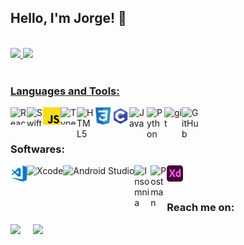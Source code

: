 
## Hello, I'm <strong>Jorge</strong>! 👋

<br />
  
<div>
  <a href="https://github.com/">
  <img height="180em" src="https://github-readme-stats.vercel.app/api?username=joorgeroberto&show_icons=true&theme=dark&include_all_commits=true&count_private=true"/>
  <img height="180em" src="https://github-readme-stats.vercel.app/api/top-langs/?username=joorgeroberto&layout=compact&langs_count=8&theme=dark"/>
<div>

<br />

### Languages and Tools:
  
<a href="https://pt-br.reactjs.org/" target="_blank">
  <img align="left" alt="React" width="26px" height="28px" src="https://www.vectorlogo.zone/logos/reactjs/reactjs-icon.svg" /></a>
<a href="https://swift.org/" target="_blank">
  <img align="left" alt="Swift" width="26px" height="30px" src="https://www.vectorlogo.zone/logos/swift/swift-icon.svg" /></a>
<a href="https://www.w3.org/html/" target="_blank">
  <img align="left" alt="Javascript" width="28px" src="https://github.com/parcel-bundler/website/blob/master/src/assets/icon-javascript.svg" /></a>
<a href="https://www.typescriptlang.org/" target="_blank">
  <img align="left" alt="Typescript" width="26px" height="28px" src="https://www.vectorlogo.zone/logos/typescriptlang/typescriptlang-icon.svg" /></a>
<a href="https://www.w3schools.com/css/" target="_blank">
  <img align="left" alt="HTML5" width="28px" src="https://www.vectorlogo.zone/logos/w3_html5/w3_html5-icon.svg" /></a>
<a href="https://www.w3.org/html/" target="_blank">
  <img align="left" alt="CSS3" width="28px"  src="https://github.com/devicons/devicon/blob/master/icons/css3/css3-original.svg" /></a>
<a href="https://www.cprogramming.com/" target="_blank">
  <img align="left" alt="C" width="28px" src="https://github.com/Aakarsh-B/trying-repos/blob/master/c-programming.png"/> </a>
<a href="https://www.java.com/pt-BR/" target="_blank">
  <img align="left" alt="Java" width="28px" src="https://www.vectorlogo.zone/logos/java/java-icon.svg"/> </a>
<a href="https://www.python.org" target="_blank">
  <img align="left" alt="Python" width="28px" src="https://www.vectorlogo.zone/logos/python/python-icon.svg"/> </a>
<a href="https://git-scm.com/" target="_blank"> 
  <img align="left" alt="git" width="28px" src="https://www.vectorlogo.zone/logos/git-scm/git-scm-icon.svg"/> </a>
<img align="left" alt="GitHub" width="28px" src="https://www.vectorlogo.zone/logos/github/github-tile.svg" />
<br />
<br />

### Softwares:

<a href="https://code.visualstudio.com/" target="_blank"> <img align="left" alt="Visual Studio Code" width="26px" src="https://raw.githubusercontent.com/github/explore/80688e429a7d4ef2fca1e82350fe8e3517d3494d/topics/visual-studio-code/visual-studio-code.png" /></a> 
<a href="https://apps.apple.com/br/app/xcode/id497799835?mt=12" target="_blank">
  <img align="left" alt="Xcode" height="28px" src="https://developer.apple.com/design/human-interface-guidelines/macos/images/app-icon-realistic-materials_2x.png" />
</a>
<a href="https://developer.android.com/studio?hl=pt&gclid=Cj0KCQjw5PGFBhC2ARIsAIFIMNeSR2C0Gc17zpGKseNSAozf0f4GK4elcRl69-SfYcOEu5ry8anRzWoaAlNdEALw_wcB&gclsrc=aw.ds" target="_blank">
  <img align="left" alt="Android Studio" height="26px" src="https://upload.wikimedia.org/wikipedia/commons/thumb/e/e3/Android_Studio_Icon_%282014-2019%29.svg/712px-Android_Studio_Icon_%282014-2019%29.svg.png" />
</a>
<a href="https://insomnia.rest/" target="_blank">
  <img align="left" alt="Insomnia" width="26px" src="https://github.com/gilbarbara/logos/blob/master/logos/insomnia.svg" />
</a> 
<a href="https://www.postman.com/" target="_blank">
  <img align="left" alt="Postman" width="26px" src="https://www.vectorlogo.zone/logos/getpostman/getpostman-icon.svg" />
</a> 

<a href="https://www.adobe.com/products/xd.html" target="_blank"> <img align="left" alt="XD" width="26px" src="https://github.com/Aakarsh-B/trying-repos/blob/master/adobexd.png?raw=true"/></a> 



<br />
<br />
  
### Reach me on:
<p align="left">
  <a target="_blank"href="https://www.linkedin.com/in/jorge-de-carvalho-aa21b2186/"><img src="https://img.shields.io/badge/linkedin-%230077B5.svg?&style=for-the-badge&logo=linkedin&logoColor=white" /></a>&nbsp;&nbsp;&nbsp;&nbsp;
  <a href="mailto:joorgeroberto@gmail.com?subject=Hello%20Ileri,%20From%20Github"><img src="https://img.shields.io/badge/gmail-%23D14836.svg?&style=for-the-badge&logo=gmail&logoColor=white" /></a>&nbsp;&nbsp;&nbsp;&nbsp;
</p>
